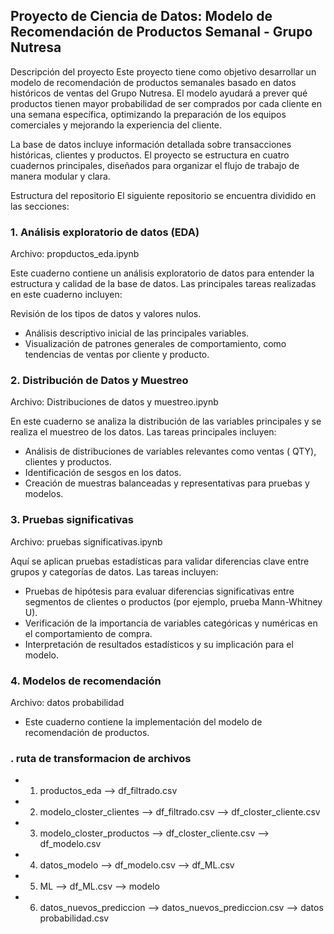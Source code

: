 ## **Proyecto de Ciencia de Datos: Modelo de Recomendación de Productos Semanal - Grupo Nutresa**

Descripción del proyecto
Este proyecto tiene como objetivo desarrollar un modelo de recomendación de productos semanales basado en datos históricos de ventas del Grupo Nutresa. El modelo ayudará a prever qué productos tienen mayor probabilidad de ser comprados por cada cliente en una semana específica, optimizando la preparación de los equipos comerciales y mejorando la experiencia del cliente.

La base de datos incluye información detallada sobre transacciones históricas, clientes y productos. El proyecto se estructura en cuatro cuadernos principales, diseñados para organizar el flujo de trabajo de manera modular y clara.

Estructura del repositorio
El siguiente repositorio se encuentra dividido en las secciones:

### **1. Análisis exploratorio de datos (EDA)**
Archivo: propductos_eda.ipynb

Este cuaderno contiene un análisis exploratorio de datos para entender la estructura y calidad de la base de datos. Las principales tareas realizadas en este cuaderno incluyen:

Revisión de los tipos de datos y valores nulos.
- Análisis descriptivo inicial de las principales variables.
- Visualización de patrones generales de comportamiento, como tendencias de ventas por cliente y producto.


### **2. Distribución de Datos y Muestreo**
Archivo: Distribuciones de datos y muestreo.ipynb

En este cuaderno se analiza la distribución de las variables principales y se realiza el muestreo de los datos. Las tareas principales incluyen:

- Análisis de distribuciones de variables relevantes como ventas ( QTY), clientes y productos.
- Identificación de sesgos en los datos.
- Creación de muestras balanceadas y representativas para pruebas y modelos.


### **3. Pruebas significativas**
Archivo: pruebas significativas.ipynb

Aquí se aplican pruebas estadísticas para validar diferencias clave entre grupos y categorías de datos. Las tareas incluyen:

- Pruebas de hipótesis para evaluar diferencias significativas entre segmentos de clientes o productos (por ejemplo, prueba Mann-Whitney U).
- Verificación de la importancia de variables categóricas y numéricas en el comportamiento de compra.
- Interpretación de resultados estadísticos y su implicación para el modelo.

### **4. Modelos de recomendación**
Archivo: datos probabilidad

- Este cuaderno contiene la implementación del modelo de recomendación de productos.

### **. ruta de transformacion de archivos**

- 1. productos_eda --> df_filtrado.csv
- 2. modelo_closter_clientes --> df_filtrado.csv --> df_closter_cliente.csv
- 3. modelo_closter_productos --> df_closter_cliente.csv --> df_modelo.csv
- 4. datos_modelo --> df_modelo.csv --> df_ML.csv
- 5. ML --> df_ML.csv --> modelo
- 6. datos_nuevos_prediccion --> datos_nuevos_prediccion.csv --> datos probabilidad.csv